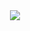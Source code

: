 <div align="center">

<img src="https://th.bing.com/th/id/Rcc05d0b8bba959188bfa8cd7ca99a49c?rik=TXNwQDvLMfPVKA&riu=http%3a%2f%2fwx3.sinaimg.cn%2flarge%2f415f82b9ly1frlf686h8gj205i048glp.jpg&ehk=9cdAU6AefPX7CdOdObswkD8vwM9%2f27UwpQMcsdk20So%3d&risl=&pid=ImgRaw" />

</div>
